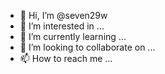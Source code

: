 - 👋 Hi, I’m @seven29w
- 👀 I’m interested in ...
- 🌱 I’m currently learning ...
- 💞️ I’m looking to collaborate on ...
- 📫 How to reach me ...

<!---
seven29w/seven29w is a ✨ special ✨ repository because its `README.md` (this file) appears on your GitHub profile.
You can click the Preview link to take a look at your changes.
--->
